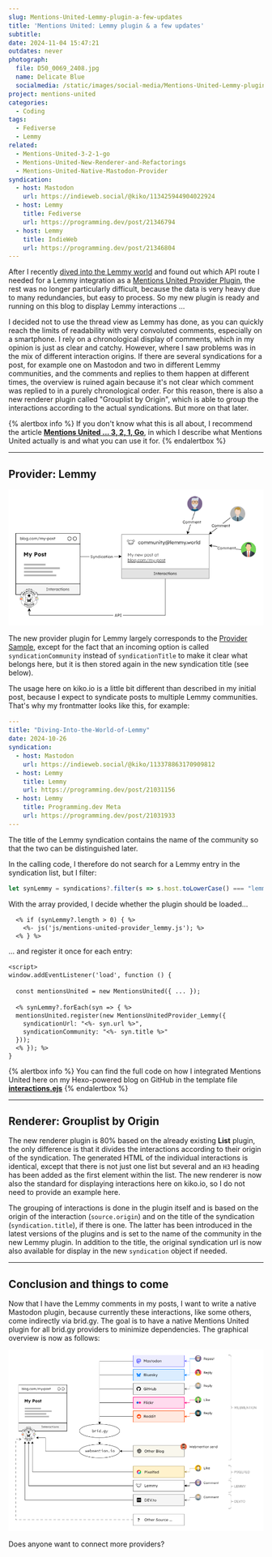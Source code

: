 ```yaml
---
slug: Mentions-United-Lemmy-plugin-a-few-updates
title: 'Mentions United: Lemmy plugin & a few updates'
subtitle:
date: 2024-11-04 15:47:21
outdates: never
photograph:
  file: D50_0069_2408.jpg
  name: Delicate Blue
  socialmedia: /static/images/social-media/Mentions-United-Lemmy-plugin-a-few-updates.jpg
project: mentions-united
categories:
  - Coding
tags:
  - Fediverse
  - Lemmy
related:
  - Mentions-United-3-2-1-go
  - Mentions-United-New-Renderer-and-Refactorings
  - Mentions-United-Native-Mastodon-Provider
syndication:
  - host: Mastodon
    url: https://indieweb.social/@kiko/113425944904022924
  - host: Lemmy
    title: Fediverse
    url: https://programming.dev/post/21346794
  - host: Lemmy
    title: IndieWeb
    url: https://programming.dev/post/21346804
---
```


After I recently [dived into the Lemmy world](/post/Diving-Into-the-World-of-Lemmy/) and found out which API route I needed for a Lemmy integration as a [Mentions United Provider Plugin](https://github.com/kristofzerbe/Mentions-United?tab=readme-ov-file#provider-plugins), the rest was no longer particularly difficult, because the data is very heavy due to many redundancies, but easy to process. So my new plugin is ready and running on this blog to display Lemmy interactions ...

<!-- more -->

I decided not to use the thread view as Lemmy has done, as you can quickly reach the limits of readability with very convoluted comments, especially on a smartphone. I rely on a chronological display of comments, which in my opinion is just as clear and catchy. However, where I saw problems was in the mix of different interaction origins. If there are several syndications for a post, for example one on Mastodon and two in different Lemmy communities, and the comments and replies to them happen at different times, the overview is ruined again because it's not clear which comment was replied to in a purely chronological order. For this reason, there is also a new renderer plugin called "Grouplist by Origin", which is able to group the interactions according to the actual syndications. But more on that later.

{% alertbox info %}
If you don't know what this is all about, I recommend the article [**Mentions United ... 3, 2, 1, Go**](/post/Mentions-United-3-2-1-go/), in which I describe what Mentions United actually is and what you can use it for.
{% endalertbox %}

---

## Provider: Lemmy

![Provider Lemmy](Mentions-United-Lemmy-plugin-a-few-updates/Provider-lemmy.png)

The new provider plugin for Lemmy largely corresponds to the [Provider Sample](https://github.com/kristofzerbe/Mentions-United/blob/main/mentions-united-provider_SAMPLE.js), except for the fact that an incoming option is called ``syndicationCommunity`` instead of ``syndicationTitle`` to make it clear what belongs here, but it is then stored again in the new syndication title (see below).

The usage here on kiko.io is a little bit different than described in my initial post, because I expect to syndicate posts to multiple Lemmy communities. That's why my frontmatter looks like this, for example:

```yaml
---
title: "Diving-Into-the-World-of-Lemmy"
date: 2024-10-26
syndication:
  - host: Mastodon
    url: https://indieweb.social/@kiko/113378863170909812
  - host: Lemmy
    title: Lemmy
    url: https://programming.dev/post/21031156
  - host: Lemmy
    title: Programming.dev Meta
    url: https://programming.dev/post/21031933
---
```

The title of the Lemmy syndication contains the name of the community so that the two can be distinguished later.

In the calling code, I therefore do not search for a Lemmy entry in the syndication list, but I filter:

```js
let synLemmy = syndications?.filter(s => s.host.toLowerCase() === "lemmy");
```

With the array provided, I decide whether the plugin should be loaded...

```ejs
  <% if (synLemmy?.length > 0) { %>
    <%- js('js/mentions-united-provider_lemmy.js'); %>
  <% } %>
```

... and register it once for each entry:

```ejs
<script>
window.addEventListener('load', function () {

  const mentionsUnited = new MentionsUnited({ ... });

  <% synLemmy?.forEach(syn => { %>
  mentionsUnited.register(new MentionsUnitedProvider_Lemmy({ 
    syndicationUrl: "<%- syn.url %>",
    syndicationCommunity: "<%- syn.title %>"
  }));
  <% }); %>
}
```

{% alertbox info %}
You can find the full code on how I integrated Mentions United here on my Hexo-powered blog on GitHub in the template file 
[**interactions.ejs**](https://github.com/kristofzerbe/kiko.io/blob/master/themes/landscape/layout/_partial/post/interaction.ejs)
{% endalertbox %}

---

## Renderer: Grouplist by Origin

The new renderer plugin is 80% based on the already existing **List** plugin, the only difference is that it divides the interactions according to their origin of the syndication. The generated HTML of the individual interactions is identical, except that there is not just one list but several and an ``H3`` heading has been added as the first element within the list. The new renderer is now also the standard for displaying interactions here on kiko.io, so I do not need to provide an example here.

The grouping of interactions is done in the plugin itself and is based on the origin of the interaction (``source.origin``) and on the title of the syndication (``syndication.title``), if there is one. The latter has been introduced in the latest versions of the plugins and is set to the name of the community in the new Lemmy plugin. In addition to the title, the original syndication url is now also available for display in the new ``syndication`` object if needed.

---

## Conclusion and things to come

Now that I have the Lemmy comments in my posts, I want to write a native Mastodon plugin, because currently these interactions, like some others, come indirectly via brid.gy. The goal is to have a native Mentions United plugin for all brid.gy providers to minimize dependencies. The graphical overview is now as follows:

![Provider Overview](Mentions-United-Lemmy-plugin-a-few-updates/Provider-Overview.png)

Does anyone want to connect more providers?
